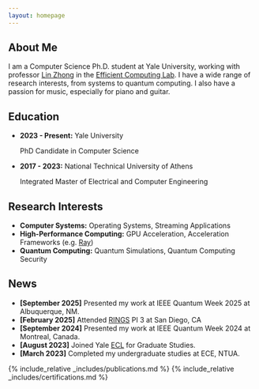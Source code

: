 ```yaml
---
layout: homepage
---
```


## About Me

I am a Computer Science Ph.D. student at Yale University, working with professor [Lin Zhong](https://www.linzhong.org) in the [Efficient Computing Lab](http://www.yecl.org). 
I have a wide range of research interests, from systems to quantum computing.
I also have a passion for music, especially for piano and guitar. 

## Education
- **2023 - Present:** Yale University

    PhD Candidate in Computer Science
- **2017 - 2023:** National Technical University of Athens

    Integrated Master of Electrical and Computer Engineering

## Research Interests

- **Computer Systems:** Operating Systems, Streaming Applications 
- **High-Performance Computing:** GPU Acceleration, Acceleration Frameworks (e.g. [Ray](https://www.ray.io))
- **Quantum Computing:** Quantum Simulations, Quantum Computing Security

## News
- **[September 2025]** Presented my work at IEEE Quantum Week 2025 at Albuquerque, NM.
- **[February 2025]** Attended [RINGS](https://rings-vo.org) PI 3 at San Diego, CA
- **[September 2024]** Presented my work at IEEE Quantum Week 2024 at Montreal, Canada. 
- **[August 2023]** Joined Yale [ECL](http://www.yecl.org) for Graduate Studies. 
- **[March 2023]** Completed my undergraduate studies at ECE, NTUA.

{% include_relative _includes/publications.md %}
{% include_relative _includes/certifications.md %}